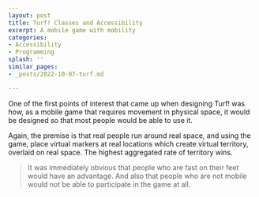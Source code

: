 ```yaml
---
layout: post
title: Turf! Classes and Accessibility
excerpt: A mobile game with mobility
categories:
- Accessibility
- Programming
splash: ''
similar_pages:
- _posts/2022-10-07-turf.md

---
```

One of the first points of interest that came up when designing Turf! was how, as a mobile game that requires movement in physical space, it would be designed so that most people would be able to use it.

Again, the premise is that real people run around real space, and using the game, place virtual markers at real locations which create virtual territory, overlaid on real space. The highest aggregated rate of territory wins.

> It was immediately obvious that people who are fast on their feet would have an advantage. And also that people who are not mobile would not be able to participate in the game at all.